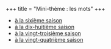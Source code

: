 +++
title = "Mini-thème : les mots"
+++

- [à la sixième saison](../seasons/6_sixieme_saison/maux_de_mots)
- [à la dix-huitième saison](../seasons/18_dix_huitieme_saison/le_mot_manquant)
- [à la vingt-troisième saison](../seasons/23_vingt_troisieme_saison/les_mots)
- [à la vingt-quatrième saison](../seasons/24_vingt_quatrieme_saison/laisse_les_mots)